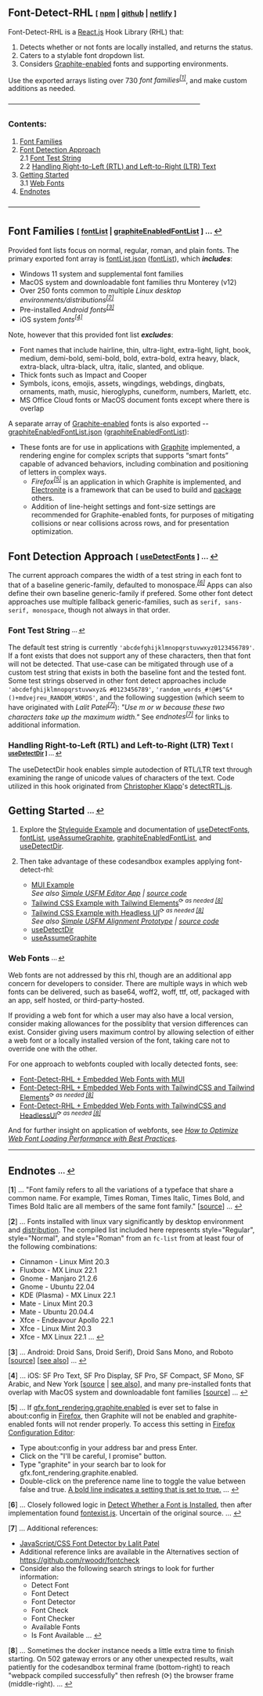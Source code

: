 ## Font-Detect-RHL <sub><sup>[ [npm](https://www.npmjs.com/package/font-detect-rhl) | [github](https://github.com/RUN-Collaborations/font-detect-rhl) | [netlify](https://font-detect-rhl.netlify.app/) ]</sup></sub>
Font-Detect-RHL is a [React.js](https://reactjs.org/) Hook Library (RHL) that:
1. Detects whether or not fonts are locally installed, and returns the status.
1. Caters to a stylable font dropdown list.
1. Considers [Graphite-enabled](https://software.sil.org/fonts/) fonts and supporting environments.

Use the exported arrays listing over 730 *font families<sup id="a1">[[1]](#f1)</sup>*, and make custom additions as needed.

<span id="Contents">————————————————————————————</span>

### Contents:
1. [Font Families](#Font_Families)
2. [Font Detection Approach](#Font_Detection_Approach)
<br />2.1 [Font Test String](#Font_Test_String)
<br />2.2 [Handling Right-to-Left (RTL) and Left-to-Right (LTR) Text](#Handling_RTL_and_LTR_Text)
3. [Getting Started](#Getting_Started)
<br />3.1 [Web Fonts](#Web_Fonts)
4. [Endnotes](#Endnotes)

————————————————————————————

## <span id="Font_Families">Font Families </span><sub><sup>[ [fontList](https://font-detect-rhl.netlify.app/#/Example?id=usedetectfonts) | [graphiteEnabledFontList](https://font-detect-rhl.netlify.app/#/Example?id=graphiteenabledfontlist) ] ... [↩](#Contents)</sup></sub>

Provided font lists focus on normal, regular, roman, and plain fonts. The primary exported font array is [fontList.json](https://github.com/RUN-Collaborations/font-detect-rhl/blob/main/src/fonts/fontList.json) ([fontList](https://font-detect-rhl.netlify.app/#/Example?id=usedetectfonts)), which ***includes***:
* Windows 11 system and supplemental font families
* MacOS system and downloadable font families thru Monterey (v12)
* Over 250 fonts common to multiple *Linux desktop environments/distributions<sup id="a2">[[2]](#f2)</sup>*
* Pre-installed *Android fonts<sup id="a3">[[3]](#f3)</sup>*
* iOS system *fonts<sup id="a4">[[4]](#f4)</sup>*

Note, however that this provided font list ***excludes***:
* Font names that include hairline, thin, ultra-light, extra-light, light, book, medium, demi-bold, semi-bold, bold, extra-bold, extra heavy, black, extra-black, ultra-black, ultra, italic, slanted, and oblique.
* Thick fonts such as Impact and Cooper
* Symbols, icons, emojis, assets, wingdings, webdings, dingbats, ornaments, math, music, hieroglyphs, cuneiform, numbers, Marlett, etc.
* MS Office Cloud fonts or MacOS document fonts except where there is overlap

A separate array of [Graphite-enabled](https://software.sil.org/fonts/) fonts is also exported -- [graphiteEnabledFontList.json](https://github.com/RUN-Collaborations/font-detect-rhl/blob/main/src/fonts/graphiteEnabledFontList.json) ([graphiteEnabledFontList](https://font-detect-rhl.netlify.app/#/Example?id=graphiteenabledfontlist)):
* These fonts are for use in applications with [Graphite](https://scripts.sil.org/cms/scripts/page.php?site_id=projects&item_id=graphite_about) implemented, a rendering engine for complex scripts that supports “smart fonts” capable of advanced behaviors, including combination and positioning of letters in complex ways.
   * *Firefox<sup id="a5">[[5]](#f5)</sup>* is an application in which Graphite is implemented, and [Electronite](https://www.npmjs.com/package/electronite) is a framework that can be used to build and [package](https://www.npmjs.com/package/electronite-packager) others.
   * Addition of line-height settings and font-size settings are recommended for Graphite-enabled fonts, for purposes of mitigating collisions or near collisions across rows, and for presentation optimization.

## <span id="Font_Detection_Approach">Font Detection Approach </span><sub><sup>[ [useDetectFonts](https://font-detect-rhl.netlify.app/#/Example?id=usedetectfonts) ] ... [↩](#Contents)</sup></sub>
The current approach compares the width of a test string in each font to that of a baseline generic-family, defaulted to monospace<span style="white-space:nowrap;">.*<sup id="a6">[[6]](#f6)</sup>*</span> Apps can also define their own baseline generic-family if prefered. Some other font detect approaches use multiple fallback generic-families, such as `serif, sans-serif, monospace`, though not always in that order.

### <span id="Font_Test_String">Font Test String </span><sub><sup>... [↩](#Contents)</sup></sub>
The default test string is currently `'abcdefghijklmnopqrstuvwxyz0123456789'`. If a font exists that does not support any of these characters, then that font will not be detected. That use-case can be mitigated through use of a custom test string that exists in both the baseline font and the tested font. Some test strings observed in other font detect approaches include `'abcdefghijklmnopqrstuvwxyz& #0123456789'`, `'random_words_#!@#$^&*()+mdvejreu_RANDOM_WORDS'`, and the following suggestion (which seem to have originated with *Lalit Patel<sup id="a7">[[7]](#f7)</sup>*): *"Use m or w because these two characters take up the maximum width."* See *endnotes<sup>[[7]](#f7)</sup>* for links to additional information.

### <span id="Handling_RTL_and_LTR_Text">Handling Right-to-Left (RTL) and Left-to-Right (LTR) Text </span><sub><sup>[ [useDetectDir](https://font-detect-rhl.netlify.app/#/Example?id=usedetectdir) ] ... [↩](#Contents)</sup></sub>
The useDetectDir hook enables simple autodection of RTL/LTR text through examining the range of unicode values of characters of the text. Code utilized in this hook originated from [Christopher Klapp](https://github.com/klappy)'s [detectRTL.js](https://github.com/unfoldingWord-box3/simple-text-editor-rcl/blob/9e34aa5618cf1b06409b2c169ba5bd86229e6d45/src/helpers/detectRTL.js).

## <span id="Getting_Started">Getting Started </span><sub><sup>... [↩](#Contents)</sup></sub>
1. Explore the [Styleguide Example](#/Example) and documentation of [useDetectFonts](#/Example?id=usedetectfonts), [fontList](#/Example?id=fontlist), [useAssumeGraphite](#/Example?id=useassumegraphite), [graphiteEnabledFontList](#/Example?id=graphiteenabledfontlist), and [useDetectDir](#/Example?id=usedetectdir).

1. Then take advantage of these codesandbox examples applying font-detect-rhl:
   * [MUI Example](https://codesandbox.io/s/mui-font-detect-rhl-xui47y?file=/src/components/SelectMUI.jsx)<br />
      *See also [Simple USFM Editor App](https://simple-usfm-editor-app.netlify.app/) | [source code](https://github.com/klappy/simple-usfm-editor-app/blob/main/src/components/font-configuration/)*
   * [Tailwind CSS Example with Tailwind Elements](https://codesandbox.io/s/font-detect-rhl-react18-tailwindcss3-tw-elements-5lzvjg?file=/src/components/Example.jsx)<sup>⟳ *as needed [[8]](#f8)*</sup>
   * [Tailwind CSS Example with Headless UI](https://codesandbox.io/s/font-detect-rhl-react18-tailwindcss3-headlessui-sfcneo?file=/src/components/Example.jsx)<sup>⟳ *as needed [[8]](#f8)*</sup><br />
   *See also [Simple USFM Alignment Prototype](https://simple-usfm-alignment-prototype.netlify.app/) | [source code](https://github.com/RUN-Collaborations/simple-usfm-alignment-prototype/blob/master/src/components/FontDropdown.jsx)*
   * [useDetectDir](https://codesandbox.io/s/usedetectdir-font-detect-rhl-280fws?file=/src/components/DetectDir.jsx)
   * [useAssumeGraphite](https://codesandbox.io/s/useassumegraphite-font-detect-rhl-dnlqs1?file=/src/components/UtilizeGraphiteFonts.jsx)

### <span id="Web_Fonts">Web Fonts </span><sub><sup>... [↩](#Contents)</sup></sub>
Web fonts are not addressed by this rhl, though are an additional app concern for developers to consider. There are multiple ways in which web fonts can be delivered, such as base64, woff2, woff, ttf, otf, packaged with an app, self hosted, or third-party-hosted.

If providing a web font for which a user may also have a local version, consider making allowances for the possiblity that version differences can exist. Consider giving users maximum control by allowing selection of either a web font or a locally installed version of the font, taking care not to override one with the other.

For one approach to webfonts coupled with locally detected fonts, see:
   * [Font-Detect-RHL + Embedded Web Fonts with MUI](https://codesandbox.io/s/mui-font-detect-rhl-embedded-web-fonts-rtn566?file=/src/components/SelectMUI.jsx)
   * [Font-Detect-RHL + Embedded Web Fonts with TailwindCSS and Tailwind Elements](https://codesandbox.io/s/font-detect-rhl-react18-tailwindcss3-headlessui-embedded-web-fonts-6m4gdt?file=/src/components/Example.jsx)<sup>⟳ *as needed [[8]](#f8)*</sup>
   * [Font-Detect-RHL + Embedded Web Fonts with TailwindCSS and HeadlessUI](https://codesandbox.io/s/font-detect-rhl-react18-tailwindcss3-headlessui-embedded-web-fonts-6m4gdt?file=/src/components/Example.jsx)<sup>⟳ *as needed [[8]](#f8)*</sup>

And for further insight on application of webfonts, see *[How to Optimize Web Font Loading Performance with Best Practices](https://www.holisticseo.digital/pagespeed/loading-font/)*.
___

## <span id="Endnotes">Endnotes </span><sub><sup>... [↩](#Contents)</sup></sub>
[<b id="f1">1</b>] ... "Font family refers to all the variations of a typeface that share a common name. For example, Times Roman, Times Italic, Times Bold, and Times Bold Italic are all members of the same font family." [[source](http://theworldsgreatestbook.com/choosing-book-font/)] ... [↩](#a1)

[<b id="f2">2</b>] ... Fonts installed with linux vary significantly by desktop environment and [distribution](https://distrowatch.com/). The compiled list included here represents style="Regular", style="Normal", and style="Roman" from an `fc-list` from at least four of the following combinations:
* Cinnamon - Linux Mint 20.3
* Fluxbox - MX Linux 22.1
* Gnome - Manjaro 21.2.6
* Gnome - Ubuntu 22.04
* KDE (Plasma) - MX Linux 22.1
* Mate - Linux Mint 20.3
* Mate - Ubuntu 20.04.4
* Xfce - Endeavour Apollo 22.1
* Xfce - Linux Mint 20.3
* Xfce - MX Linux 22.1 ... [↩](#a2)

[<b id="f3">3</b>] ... Android: Droid Sans, Droid Serif), Droid Sans Mono, and Roboto [[source](https://www.exeideas.com/2016/02/list-of-default-fonts-in-android.html)] [[see also](https://stackoverflow.com/questions/3532397/how-to-retrieve-a-list-of-available-installed-fonts-in-android)] ... [↩](#a3)

[<b id="f4">4</b>] ... iOS: SF Pro Text, SF Pro Display, SF Pro, SF Compact, SF Mono, SF Arabic, and New York [[source](https://9to5mac.com/2021/10/25/apple-refreshes-design-resources-for-ios-15-with-new-templates-fonts-and-website/) | [see also](https://developer.apple.com/fonts/)], and many pre-installed fonts that overlap with MacOS system and downloadable font families [[source](https://developer.apple.com/fonts/system-fonts/)]  ... [↩](#a4)

[<b id="f5">5</b>] ... If [gfx.font_rendering.graphite.enabled](https://silnrsi.github.io/FDBP/en-US/Browsers%20as%20a%20font%20test%20platform.html) is ever set to false in about:config in [Firefox](https://www.mozilla.org/firefox/all/), then Graphite will not be enabled and graphite-enabled fonts will not render properly. To access this setting in [Firefox Configuration Editor](https://support.mozilla.org/en-US/kb/about-config-editor-firefox):
* Type about:config in your address bar and press Enter.
* Click on the "I'll be careful, I promise" button.
* Type "graphite" in your search bar to look for gfx.font_rendering.graphite.enabled.
* Double-click on the preference name line to toggle the value between false and true. [A bold line indicates a setting that is set to true.](https://support.mozilla.org/en-US/kb/about-config-editor-firefox) ... [↩](#a5)

[<b id="f6">6</b>] ... Closely followed logic in [Detect Whether a Font is Installed](https://www.kirupa.com/html5/detect_whether_font_is_installed.htm), then after implementation found [fontexist.js](https://gist.github.com/alloyking/4154494). Uncertain of the original source. ... [↩](#a6)

[<b id="f7">7</b>] ... Additional references:
* [JavaScript/CSS Font Detector by Lalit Patel](https://gist.github.com/szepeviktor/d28dfcfc889fe61763f3)
* Additional reference links are available in the Alternatives section of https://github.com/rwoodr/fontcheck
* Consider also the following search strings to look for further information:
   * Detect Font
   * Font Detect
   * Font Detector
   * Font Check
   * Font Checker
   * Available Fonts
   * Is Font Available ... [↩](#a7)

[<b id="f8">8</b>] ... Sometimes the docker instance needs a little extra time to finish starting. On 502 gateway errors or any other unexpected results, wait patiently for the codesandbox terminal frame (bottom-right) to reach "webpack compiled successfully" then refresh (⟳) the browser frame (middle-right). ... [↩](#a8)
